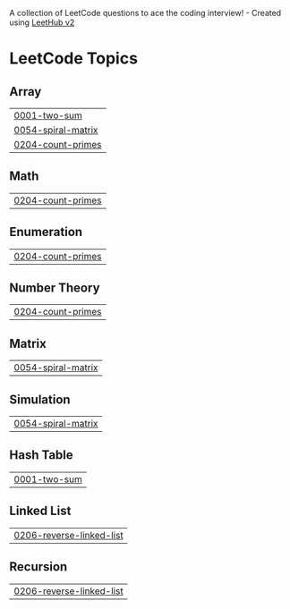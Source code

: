 A collection of LeetCode questions to ace the coding interview! - Created using [LeetHub v2](https://github.com/arunbhardwaj/LeetHub-2.0)
<!---LeetCode Topics Start-->
# LeetCode Topics
## Array
|  |
| ------- |
| [0001-two-sum](https://github.com/HemanthSR524/leetcode/tree/master/0001-two-sum) |
| [0054-spiral-matrix](https://github.com/HemanthSR524/leetcode/tree/master/0054-spiral-matrix) |
| [0204-count-primes](https://github.com/HemanthSR524/leetcode/tree/master/0204-count-primes) |
## Math
|  |
| ------- |
| [0204-count-primes](https://github.com/HemanthSR524/leetcode/tree/master/0204-count-primes) |
## Enumeration
|  |
| ------- |
| [0204-count-primes](https://github.com/HemanthSR524/leetcode/tree/master/0204-count-primes) |
## Number Theory
|  |
| ------- |
| [0204-count-primes](https://github.com/HemanthSR524/leetcode/tree/master/0204-count-primes) |
## Matrix
|  |
| ------- |
| [0054-spiral-matrix](https://github.com/HemanthSR524/leetcode/tree/master/0054-spiral-matrix) |
## Simulation
|  |
| ------- |
| [0054-spiral-matrix](https://github.com/HemanthSR524/leetcode/tree/master/0054-spiral-matrix) |
## Hash Table
|  |
| ------- |
| [0001-two-sum](https://github.com/HemanthSR524/leetcode/tree/master/0001-two-sum) |
## Linked List
|  |
| ------- |
| [0206-reverse-linked-list](https://github.com/HemanthSR524/leetcode/tree/master/0206-reverse-linked-list) |
## Recursion
|  |
| ------- |
| [0206-reverse-linked-list](https://github.com/HemanthSR524/leetcode/tree/master/0206-reverse-linked-list) |
<!---LeetCode Topics End-->